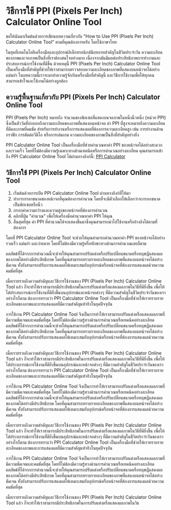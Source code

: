 วิธีการใช้ PPI (Pixels Per Inch) Calculator Online Tool
=======================================================

ขอให้ฉันมาเริ่มต้นด้วยการเขียนบทความเกี่ยวกับ "How to Use PPI (Pixels Per Inch) Calculator Online Tool" ตามที่คุณต้องการครับ โดยใช้ภาษาไทย

ในยุคที่เทคโนโลยีเครื่องมือและอุปกรณ์อิเล็กทรอนิกส์มีบทบาทสำคัญในชีวิตประจำวัน ความละเอียดของภาพและจอภาพเป็นสิ่งที่เราต้องสนใจอย่างมาก เนื่องจากมันมีผลต่อประสิทธิภาพการทำงานและประสบการณ์การใช้งานที่ดีขึ้น ด้วยเหตุนี้ PPI (Pixels Per Inch) Calculator Online Tool เป็นเครื่องมือที่สำคัญที่ช่วยให้เราสามารถตรวจสอบความละเอียดของภาพที่แสดงบนหน้าจอได้อย่างแม่นยำ ในบทความนี้เราจะมาทำความรู้จักกับเครื่องมือที่สำคัญนี้ และวิธีการใช้งานเพื่อให้ทุกคนสามารถเข้าใจและใช้งานได้อย่างถูกต้อง

ความรู้พื้นฐานเกี่ยวกับ PPI (Pixels Per Inch) Calculator Online Tool
--------------------------------------------------------------------

PPI (Pixels Per Inch) หมายถึง จำนวนของพิกเซลที่แสดงบนจอภาพในหนึ่งนิ้วหนึ่ง (หน่วย PPI) ซึ่งเป็นตัววัดที่บ่งบอกถึงความละเอียดของภาพที่แสดงบนหน้าจอ ค่า PPI ที่สูงจะหมายถึงความละเอียดที่ดีและภาพที่คมชัด สำหรับการทำงานหรือการแสดงผลที่ต้องการความละเอียดสูง เช่น การทำงานด้านกราฟิก การตัดต่อวีดีโอ หรือการเล่นเกม ความละเอียดของภาพเป็นสิ่งที่สำคัญอย่างยิ่ง

PPI Calculator Online Tool เป็นเครื่องมือที่ช่วยคำนวณหาค่า PPI ของหน้าจอได้อย่างสะดวกและรวดเร็ว โดยที่ไม่ต้องมีความรู้เฉพาะทางด้านเทคนิคหรือการคำนวณอย่างละเอียด คุณสามารถเข้าถึง PPI Calculator Online Tool ได้ผ่านทางลิงก์นี้: [PPI Calculator](https://www.onlinecalculatorsfree.com/th/tools/ppi-pixels-per-inch-calculator.html)

วิธีการใช้ PPI (Pixels Per Inch) Calculator Online Tool
-------------------------------------------------------

1. เริ่มต้นด้วยการเปิด PPI Calculator Online Tool ผ่านทางลิงก์ที่ให้มา
2. ทำการกรอกขนาดของหน้าจอที่คุณต้องการคำนวณ โดยที่จะมีตัวเลือกให้เลือกว่าจะกรอกขนาดเป็นพิกเซลหรือนิ้ว
3. กรอกค่าความกว้างและความสูงของหน้าจอที่ต้องการคำนวณ
4. คลิกที่ปุ่ม "คำนวณ" เพื่อให้เครื่องมือคำนวณหาค่า PPI ให้คุณ
5. สิ้นสุดที่สุด ค่า PPI ที่คำนวณได้จะแสดงขึ้นมาซึ่งคุณสามารถนำไปใช้งานหรืออ้างอิงได้ตามที่ต้องการ

โดยที่ PPI Calculator Online Tool จะช่วยให้คุณสามารถคำนวณหาค่า PPI ของหน้าจอได้อย่างรวดเร็ว แม่นยำ และง่ายดาย โดยที่ไม่ต้องมีความรู้หรือทักษะทางด้านการคำนวณเลยก็ตาม

ผลลัพธ์ที่ได้จากการคำนวณนี้จะช่วยให้คุณสามารถปรับแต่งหรือปรับเปลี่ยนขนาดหรือทฤษฎีแสดงผลของภาพได้อย่างมีประสิทธิภาพ โดยที่คุณสามารถทราบรายละเอียดของภาพที่แสดงบนหน้าจอได้อย่างชัดเจน ทั้งยังสามารถปรับการแสดงผลให้เหมาะสมกับอุปกรณ์หรือหน้าจอที่ต้องการแสดงผลด้วยความคมชัดที่สุด

เมื่อเราทราบถึงความสำคัญและวิธีการใช้งานของ PPI (Pixels Per Inch) Calculator Online Tool แล้ว ก็จะทำให้เราสามารถมีประสิทธิภาพในการปรับแต่งหรือแสดงผลภาพในวิธีที่ดียิ่งขึ้น เพื่อให้ได้ประสบการณ์การใช้งานที่ดียิ่งขึ้นบนอุปกรณ์และหน้าจอต่างๆ ที่มีความสำคัญในชีวิตประจำวันของเรา อย่างไรก็ตาม ต้องการทราบว่า PPI Calculator Online Tool เป็นเครื่องมือที่ช่วยให้เราทราบรายละเอียดของภาพและการแสดงผลที่มีความสำคัญแท้จริงในยุคปัจจุบัน

การใช้งาน PPI Calculator Online Tool จึงเป็นการทำให้เราสามารถปรับแต่งหรือแสดงผลภาพที่มีความชัดเจนและคมชัดที่สุด โดยที่ไม่ต้องมีความรู้ทางด้านการคำนวณหรือเทคนิคอย่างละเอียด ผลลัพธ์ที่ได้จากการคำนวณนี้จะช่วยให้คุณสามารถปรับแต่งหรือปรับเปลี่ยนขนาดหรือทฤษฎีแสดงผลของภาพได้อย่างมีประสิทธิภาพ โดยที่คุณสามารถทราบรายละเอียดของภาพที่แสดงบนหน้าจอได้อย่างชัดเจน ทั้งยังสามารถปรับการแสดงผลให้เหมาะสมกับอุปกรณ์หรือหน้าจอที่ต้องการแสดงผลด้วยความคมชัดที่สุด

เมื่อเราทราบถึงความสำคัญและวิธีการใช้งานของ PPI (Pixels Per Inch) Calculator Online Tool แล้ว ก็จะทำให้เราสามารถมีประสิทธิภาพในการปรับแต่งหรือแสดงผลภาพในวิธีที่ดียิ่งขึ้น เพื่อให้ได้ประบการณ์การใช้งานที่ดียิ่งขึ้นบนอุปกรณ์และหน้าจอต่างๆ ที่มีความสำคัญในชีวิตประจำวันของเรา อย่างไรก็ตาม ต้องการทราบว่า PPI Calculator Online Tool เป็นเครื่องมือที่ช่วยให้เราทราบรายละเอียดของภาพและการแสดงผลที่มีความสำคัญแท้จริงในยุคปัจจุบัน

การใช้งาน PPI Calculator Online Tool จึงเป็นการทำให้เราสามารถปรับแต่งหรือแสดงผลภาพที่มีความชัดเจนและคมชัดที่สุด โดยที่ไม่ต้องมีความรู้ทางด้านการคำนวณหรือเทคนิคอย่างละเอียด ผลลัพธ์ที่ได้จากการคำนวณนี้จะช่วยให้คุณสามารถปรับแต่งหรือปรับเปลี่ยนขนาดหรือทฤษฎีแสดงผลของภาพได้อย่างมีประสิทธิภาพ โดยที่คุณสามารถทราบรายละเอียดของภาพที่แสดงบนหน้าจอได้อย่างชัดเจน ทั้งยังสามารถปรับการแสดงผลให้เหมาะสมกับอุปกรณ์หรือหน้าจอที่ต้องการแสดงผลด้วยความคมชัดที่สุด

เมื่อเราทราบถึงความสำคัญและวิธีการใช้งานของ PPI (Pixels Per Inch) Calculator Online Tool แล้ว ก็จะทำให้เราสามารถมีประสิทธิภาพในการปรับแต่งหรือแสดงผลภาพในวิธีที่ดียิ่งขึ้น เพื่อให้ได้ประบการณ์การใช้งานที่ดียิ่งขึ้นบนอุปกรณ์และหน้าจอต่างๆ ที่มีความสำคัญในชีวิตประจำวันของเรา อย่างไรก็ตาม ต้องการทราบว่า PPI Calculator Online Tool เป็นเครื่องมือที่ช่วยให้เราทราบรายละเอียดของภาพและการแสดงผลที่มีความสำคัญแท้จริงในยุคปัจจุบัน

การใช้งาน PPI Calculator Online Tool จึงเป็นการทำให้เราสามารถปรับแต่งหรือแสดงผลภาพที่มีความชัดเจนและคมชัดที่สุด โดยที่ไม่ต้องมีความรู้ทางด้านการคำนวณหรือเทคนิคอย่างละเอียด ผลลัพธ์ที่ได้จากการคำนวณนี้จะช่วยให้คุณสามารถปรับแต่งหรือปรับเปลี่ยนขนาดหรือทฤษฎีแสดงผลของภาพได้อย่างมีประสิทธิภาพ โดยที่คุณสามารถทราบรายละเอียดของภาพที่แสดงบนหน้าจอได้อย่างชัดเจน ทั้งยังสามารถปรับการแสดงผลให้เหมาะสมกับอุปกรณ์หรือหน้าจอที่ต้องการแสดงผลด้วยความคมชัดที่สุด

เมื่อเราทราบถึงความสำคัญและวิธีการใช้งานของ PPI (Pixels Per Inch) Calculator Online Tool แล้ว ก็จะทำให้เราสามารถมีประสิทธิภาพในการปรับแต่งหรือแสดงผลภาพในวิธ